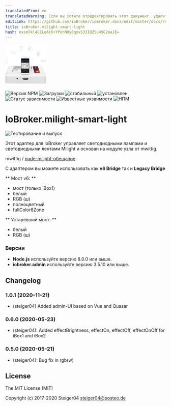```yaml
---
translatedFrom: en
translatedWarning: Если вы хотите отредактировать этот документ, удалите поле «translationFrom», в противном случае этот документ будет снова автоматически переведен
editLink: https://github.com/ioBroker/ioBroker.docs/edit/master/docs/ru/adapterref/iobroker.milight-smart-light/README.md
title: ioBroker.milight-smart-light
hash: nxsm7kl4CELqAk5+YPohNOy8qyvS3IIUZSu4SG2eaJE=
---
```

![Логотип milight-smart-light](../../../en/adapterref/iobroker.milight-smart-light/admin/milight-smart-light.png)

![Версия NPM](http://img.shields.io/npm/v/iobroker.milight-smart-light.svg)
![Загрузки](https://img.shields.io/npm/dm/iobroker.milight-smart-light.svg)
![стабильный](http://iobroker.live/badges/milight-smart-light-stable.svg)
![установлен](http://iobroker.live/badges/milight-smart-light-installed.svg)
![Статус зависимости](https://img.shields.io/david/steiger04/iobroker.milight-smart-light.svg)
![Известные уязвимости](https://snyk.io/test/github/steiger04/ioBroker.milight-smart-light/badge.svg)
![НПМ](https://nodei.co/npm/iobroker.milight-smart-light.png?downloads=true)

# IoBroker.milight-smart-light
![Тестирование и выпуск](https://github.com/steiger04/ioBroker.milight-smart-light/workflows/Test%20and%20Release/badge.svg)

Этот адаптер для ioBroker управляет светодиодными лампами и светодиодными лентами Milight и основан на модуле узла от mwittig.

mwittig / [node-milight-обещание](https://github.com/mwittig/node-milight-promise)

С адаптером вы можете использовать как **v6 Bridge** так и **Legacy Bridge**

** Мост v6: **

- мост (только iBox1)
- белый
- RGB (ш)
- полноцветный
- fullColor8Zone

** Устаревший мост: **

- белый
- RGB (ш)

### Версии
- **Node.js** используйте версию 8.0.0 или выше.
- **iobroker.admin** используйте версию 3.5.10 или выше.

## Changelog
### 1.0.1 (2020-11-21)
- (steiger04) Added admin-UI based on Vue and Quasar
### 0.6.0 (2020-05-23)
- (steiger04): Added effectBrightness, effectOn, effectOff, effectOnOff for iBox1 and iBox2

### 0.5.0 (2020-05-21)
- (steiger04): Bug fix in rgb(w)

## License

The MIT License (MIT)

Copyright (c) 2017-2020 Steiger04 <steiger04@posteo.de>
